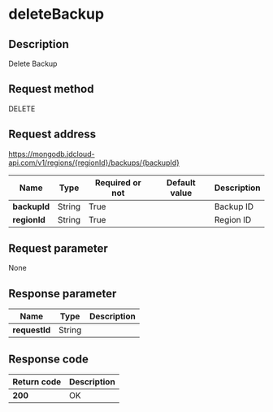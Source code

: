 # deleteBackup


## Description
Delete Backup

## Request method
DELETE

## Request address
https://mongodb.jdcloud-api.com/v1/regions/{regionId}/backups/{backupId}

|Name|Type|Required or not|Default value|Description|
|---|---|---|---|---|
|**backupId**|String|True| |Backup ID|
|**regionId**|String|True| |Region ID|

## Request parameter
None


## Response parameter
|Name|Type|Description|
|---|---|---|
|**requestId**|String| |



## Response code
|Return code|Description|
|---|---|
|**200**|OK|
